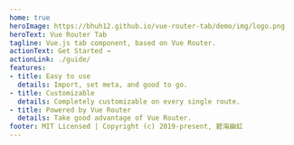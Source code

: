 ```yaml
---
home: true
heroImage: https://bhuh12.github.io/vue-router-tab/demo/img/logo.png
heroText: Vue Router Tab
tagline: Vue.js tab component, based on Vue Router.
actionText: Get Started →
actionLink: ./guide/
features:
- title: Easy to use
  details: Import, set meta, and good to go.
- title: Customizable
  details: Completely customizable on every single route.
- title: Powered by Vue Router
  details: Take good advantage of Vue Router.
footer: MIT Licensed | Copyright (c) 2019-present, 碧海幽虹
---
```

